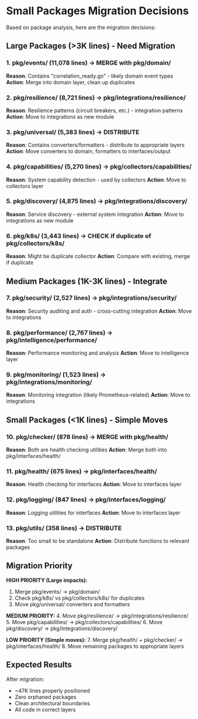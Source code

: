 # Small Packages Migration Decisions

Based on package analysis, here are the migration decisions:

## Large Packages (>3K lines) - Need Migration

### 1. pkg/events/ (11,078 lines) → MERGE with pkg/domain/
**Reason**: Contains "correlation_ready.go" - likely domain event types
**Action**: Merge into domain layer, clean up duplicates

### 2. pkg/resilience/ (8,721 lines) → pkg/integrations/resilience/
**Reason**: Resilience patterns (circuit breakers, etc.) - integration patterns
**Action**: Move to integrations as new module

### 3. pkg/universal/ (5,383 lines) → DISTRIBUTE
**Reason**: Contains converters/formatters - distribute to appropriate layers
**Action**: Move converters to domain, formatters to interfaces/output

### 4. pkg/capabilities/ (5,270 lines) → pkg/collectors/capabilities/ 
**Reason**: System capability detection - used by collectors
**Action**: Move to collectors layer

### 5. pkg/discovery/ (4,875 lines) → pkg/integrations/discovery/
**Reason**: Service discovery - external system integration
**Action**: Move to integrations as new module

### 6. pkg/k8s/ (3,443 lines) → CHECK if duplicate of pkg/collectors/k8s/
**Reason**: Might be duplicate collector
**Action**: Compare with existing, merge if duplicate

## Medium Packages (1K-3K lines) - Integrate

### 7. pkg/security/ (2,527 lines) → pkg/integrations/security/
**Reason**: Security auditing and auth - cross-cutting integration
**Action**: Move to integrations

### 8. pkg/performance/ (2,767 lines) → pkg/intelligence/performance/
**Reason**: Performance monitoring and analysis
**Action**: Move to intelligence layer

### 9. pkg/monitoring/ (1,523 lines) → pkg/integrations/monitoring/
**Reason**: Monitoring integration (likely Prometheus-related)
**Action**: Move to integrations

## Small Packages (<1K lines) - Simple Moves

### 10. pkg/checker/ (878 lines) → MERGE with pkg/health/
**Reason**: Both are health checking utilities
**Action**: Merge both into pkg/interfaces/health/

### 11. pkg/health/ (675 lines) → pkg/interfaces/health/
**Reason**: Health checking for interfaces
**Action**: Move to interfaces layer

### 12. pkg/logging/ (847 lines) → pkg/interfaces/logging/
**Reason**: Logging utilities for interfaces
**Action**: Move to interfaces layer

### 13. pkg/utils/ (358 lines) → DISTRIBUTE
**Reason**: Too small to be standalone
**Action**: Distribute functions to relevant packages

## Migration Priority

**HIGH PRIORITY (Large impacts):**
1. Merge pkg/events/ → pkg/domain/
2. Check pkg/k8s/ vs pkg/collectors/k8s/ for duplicates
3. Move pkg/universal/ converters and formatters

**MEDIUM PRIORITY:**
4. Move pkg/resilience/ → pkg/integrations/resilience/
5. Move pkg/capabilities/ → pkg/collectors/capabilities/
6. Move pkg/discovery/ → pkg/integrations/discovery/

**LOW PRIORITY (Simple moves):**
7. Merge pkg/health/ + pkg/checker/ → pkg/interfaces/health/
8. Move remaining packages to appropriate layers

## Expected Results

After migration:
- ~47K lines properly positioned
- Zero orphaned packages
- Clean architectural boundaries
- All code in correct layers